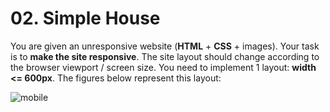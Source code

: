# 02. Simple House
You are given an unresponsive website (**HTML** + **CSS** + images). Your task is to **make the site responsive**. 
The site layout should change according to the browser viewport / screen size. 
You need to implement 1 layout: **width <= 600px**. The figures below represent this layout:

![mobile](https://user-images.githubusercontent.com/85792514/175491825-4f937e86-2885-4e87-97c8-3b2acf1559da.png)
